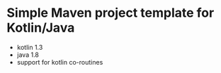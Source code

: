 # Simple Maven project template for Kotlin/Java 

- kotlin 1.3
- java 1.8
- support for kotlin co-routines

